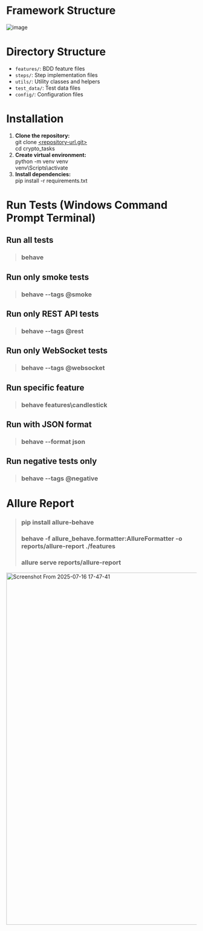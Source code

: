 # Framework Structure
![image](https://github.com/user-attachments/assets/c04cdd1d-726b-4063-84ff-cb4273f89cae)

# Directory Structure
- `features/`: BDD feature files
- `steps/`: Step implementation files
- `utils/`: Utility classes and helpers
- `test_data/`: Test data files
- `config/`: Configuration files


# Installation

1. **Clone the repository:**  
   git clone [<repository-url.git>  ](https://github.com/allenlee65/crypto_tasks.git)  
   cd crypto_tasks
2. **Create virtual environment:**  
   python -m venv venv  
   venv\Scripts\activate
3. **Install dependencies:**  
   pip install -r requirements.txt


# Run Tests (Windows Command Prompt Terminal)
## Run all tests

>### behave

## Run only smoke tests

>### behave --tags @smoke

## Run only REST API tests

>### behave --tags @rest

## Run only WebSocket tests

>### behave --tags @websocket

## Run specific feature

>### behave features\candlestick

## Run with JSON format

>### behave --format json

## Run negative tests only

>### behave --tags @negative

# Allure Report

>### pip install allure-behave  
>### behave -f allure_behave.formatter:AllureFormatter -o reports/allure-report ./features  
>### allure serve reports/allure-report

<img width="1917" height="930" alt="Screenshot From 2025-07-16 17-47-41" src="https://github.com/user-attachments/assets/439d8cf5-5331-4c3c-a0a2-3e072c32faa2" />

